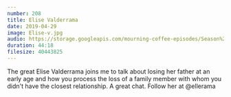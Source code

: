 ```yaml
---
number: 208
title: Elise Valderrama
date: 2019-04-29
image: Elise-v.jpg
audio: https://storage.googleapis.com/mourning-coffee-episodes/Season%202/Elise%20Valderrama%20Final.mp3
duration: 44:18
filesize: 40443825
---
```


The great Elise Valderrama joins me to talk about losing her father at an early age and how you process the loss of a family member with whom you 
didn't have the closest relationship. A great chat. Follow her at @ellerama
